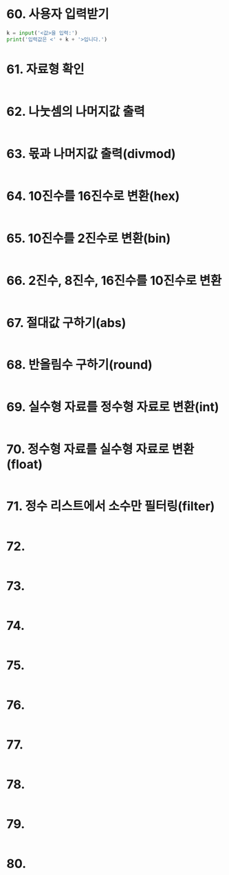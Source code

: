 # 60. 사용자 입력받기
~~~python
k = input('<값>을 입력:')
print('입력값은 <' + k + '>입니다.')
~~~
# 61. 자료형 확인
~~~python

~~~
# 62. 나눗셈의 나머지값 출력
~~~python

~~~
# 63. 몫과 나머지값 출력(divmod)
~~~python

~~~
# 64. 10진수를 16진수로 변환(hex)
~~~python

~~~
# 65. 10진수를 2진수로 변환(bin)
~~~python

~~~
# 66. 2진수, 8진수, 16진수를 10진수로 변환
~~~python

~~~
# 67. 절대값 구하기(abs)
~~~python

~~~
# 68. 반올림수 구하기(round)
~~~python

~~~
# 69. 실수형 자료를 정수형 자료로 변환(int)
~~~python

~~~
# 70. 정수형 자료를 실수형 자료로 변환(float)
~~~python

~~~
# 71. 정수 리스트에서 소수만 필터링(filter)
~~~python

~~~
# 72.
~~~python

~~~
# 73.
~~~python

~~~
# 74.
~~~python

~~~
# 75.
~~~python

~~~
# 76.
~~~python

~~~
# 77.
~~~python

~~~
# 78.
~~~python

~~~
# 79.
~~~python

~~~
# 80.
~~~python

~~~
